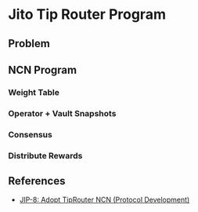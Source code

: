 # Jito Tip Router Program

## Problem

## NCN Program

### Weight Table

### Operator + Vault Snapshots

### Consensus

### Distribute Rewards

## References
- [JIP-8: Adopt TipRouter NCN (Protocol Development)](https://forum.jito.network/t/jip-8-adopt-tiprouter-ncn-protocol-development/413)
